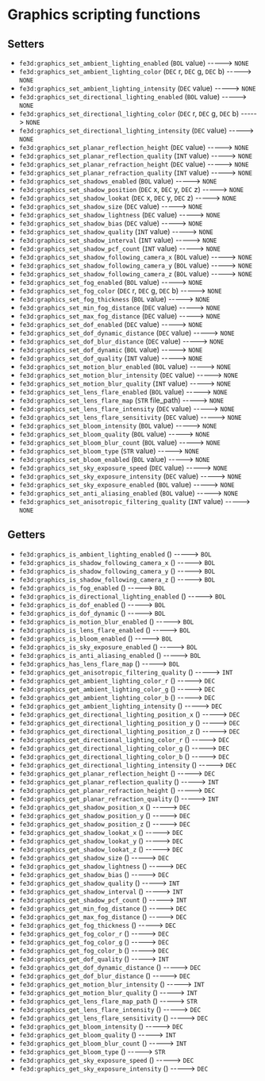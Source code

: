 # Graphics scripting functions

## Setters

- `fe3d:graphics_set_ambient_lighting_enabled` (`BOL` value) -----> `NONE`
- `fe3d:graphics_set_ambient_lighting_color` (`DEC` r, `DEC` g, `DEC` b) -----> `NONE`
- `fe3d:graphics_set_ambient_lighting_intensity` (`DEC` value) -----> `NONE`
- `fe3d:graphics_set_directional_lighting_enabled` (`BOL` value) -----> `NONE`
- `fe3d:graphics_set_directional_lighting_color` (`DEC` r, `DEC` g, `DEC` b) -----> `NONE`
- `fe3d:graphics_set_directional_lighting_intensity` (`DEC` value) -----> `NONE`
- `fe3d:graphics_set_planar_reflection_height` (`DEC` value) -----> `NONE`
- `fe3d:graphics_set_planar_reflection_quality` (`INT` value) -----> `NONE`
- `fe3d:graphics_set_planar_refraction_height` (`DEC` value) -----> `NONE`
- `fe3d:graphics_set_planar_refraction_quality` (`INT` value) -----> `NONE`
- `fe3d:graphics_set_shadows_enabled` (`BOL` value) -----> `NONE`
- `fe3d:graphics_set_shadow_position` (`DEC` x, `DEC` y, `DEC` z) -----> `NONE`
- `fe3d:graphics_set_shadow_lookat` (`DEC` x, `DEC` y, `DEC` z) -----> `NONE`
- `fe3d:graphics_set_shadow_size` (`DEC` value) -----> `NONE`
- `fe3d:graphics_set_shadow_lightness` (`DEC` value) -----> `NONE`
- `fe3d:graphics_set_shadow_bias` (`DEC` value) -----> `NONE`
- `fe3d:graphics_set_shadow_quality` (`INT` value) -----> `NONE`
- `fe3d:graphics_set_shadow_interval` (`INT` value) -----> `NONE`
- `fe3d:graphics_set_shadow_pcf_count` (`INT` value) -----> `NONE`
- `fe3d:graphics_set_shadow_following_camera_x` (`BOL` value) -----> `NONE`
- `fe3d:graphics_set_shadow_following_camera_y` (`BOL` value) -----> `NONE`
- `fe3d:graphics_set_shadow_following_camera_z` (`BOL` value) -----> `NONE`
- `fe3d:graphics_set_fog_enabled` (`BOL` value) -----> `NONE`
- `fe3d:graphics_set_fog_color` (`DEC` r, `DEC` g, `DEC` b) -----> `NONE`
- `fe3d:graphics_set_fog_thickness` (`BOL` value) -----> `NONE`
- `fe3d:graphics_set_min_fog_distance` (`DEC` value) -----> `NONE`
- `fe3d:graphics_set_max_fog_distance` (`DEC` value) -----> `NONE`
- `fe3d:graphics_set_dof_enabled` (`DEC` value) -----> `NONE`
- `fe3d:graphics_set_dof_dynamic_distance` (`DEC` value) -----> `NONE`
- `fe3d:graphics_set_dof_blur_distance` (`DEC` value) -----> `NONE`
- `fe3d:graphics_set_dof_dynamic` (`BOL` value) -----> `NONE`
- `fe3d:graphics_set_dof_quality` (`INT` value) -----> `NONE`
- `fe3d:graphics_set_motion_blur_enabled` (`BOL` value) -----> `NONE`
- `fe3d:graphics_set_motion_blur_intensity` (`DEC` value) -----> `NONE`
- `fe3d:graphics_set_motion_blur_quality` (`INT` value) -----> `NONE`
- `fe3d:graphics_set_lens_flare_enabled` (`BOL` value) -----> `NONE`
- `fe3d:graphics_set_lens_flare_map` (`STR` file_path) -----> `NONE`
- `fe3d:graphics_set_lens_flare_intensity` (`DEC` value) -----> `NONE`
- `fe3d:graphics_set_lens_flare_sensitivity` (`DEC` value) -----> `NONE`
- `fe3d:graphics_set_bloom_intensity` (`BOL` value) -----> `NONE`
- `fe3d:graphics_set_bloom_quality` (`BOL` value) -----> `NONE`
- `fe3d:graphics_set_bloom_blur_count` (`BOL` value) -----> `NONE`
- `fe3d:graphics_set_bloom_type` (`STR` value) -----> `NONE`
- `fe3d:graphics_set_bloom_enabled` (`BOL` value) -----> `NONE`
- `fe3d:graphics_set_sky_exposure_speed` (`DEC` value) -----> `NONE`
- `fe3d:graphics_set_sky_exposure_intensity` (`DEC` value) -----> `NONE`
- `fe3d:graphics_set_sky_exposure_enabled` (`BOL` value) -----> `NONE`
- `fe3d:graphics_set_anti_aliasing_enabled` (`BOL` value) -----> `NONE`
- `fe3d:graphics_set_anisotropic_filtering_quality` (`INT` value) -----> `NONE`

## Getters

- `fe3d:graphics_is_ambient_lighting_enabled` () -----> `BOL`
- `fe3d:graphics_is_shadow_following_camera_x` () -----> `BOL`
- `fe3d:graphics_is_shadow_following_camera_y` () -----> `BOL`
- `fe3d:graphics_is_shadow_following_camera_z` () -----> `BOL`
- `fe3d:graphics_is_fog_enabled` () -----> `BOL`
- `fe3d:graphics_is_directional_lighting_enabled` () -----> `BOL`
- `fe3d:graphics_is_dof_enabled` () -----> `BOL`
- `fe3d:graphics_is_dof_dynamic` () -----> `BOL`
- `fe3d:graphics_is_motion_blur_enabled` () -----> `BOL`
- `fe3d:graphics_is_lens_flare_enabled` () -----> `BOL`
- `fe3d:graphics_is_bloom_enabled` () -----> `BOL`
- `fe3d:graphics_is_sky_exposure_enabled` () -----> `BOL`
- `fe3d:graphics_is_anti_aliasing_enabled` () -----> `BOL`
- `fe3d:graphics_has_lens_flare_map` () -----> `BOL`
- `fe3d:graphics_get_anisotropic_filtering_quality` () -----> `INT`
- `fe3d:graphics_get_ambient_lighting_color_r` () -----> `DEC`
- `fe3d:graphics_get_ambient_lighting_color_g` () -----> `DEC`
- `fe3d:graphics_get_ambient_lighting_color_b` () -----> `DEC`
- `fe3d:graphics_get_ambient_lighting_intensity` () -----> `DEC`
- `fe3d:graphics_get_directional_lighting_position_x` () -----> `DEC`
- `fe3d:graphics_get_directional_lighting_position_y` () -----> `DEC`
- `fe3d:graphics_get_directional_lighting_position_z` () -----> `DEC`
- `fe3d:graphics_get_directional_lighting_color_r` () -----> `DEC`
- `fe3d:graphics_get_directional_lighting_color_g` () -----> `DEC`
- `fe3d:graphics_get_directional_lighting_color_b` () -----> `DEC`
- `fe3d:graphics_get_directional_lighting_intensity` () -----> `DEC`
- `fe3d:graphics_get_planar_reflection_height` () -----> `DEC`
- `fe3d:graphics_get_planar_reflection_quality` () -----> `INT`
- `fe3d:graphics_get_planar_refraction_height` () -----> `DEC`
- `fe3d:graphics_get_planar_refraction_quality` () -----> `INT`
- `fe3d:graphics_get_shadow_position_x` () -----> `DEC`
- `fe3d:graphics_get_shadow_position_y` () -----> `DEC`
- `fe3d:graphics_get_shadow_position_z` () -----> `DEC`
- `fe3d:graphics_get_shadow_lookat_x` () -----> `DEC`
- `fe3d:graphics_get_shadow_lookat_y` () -----> `DEC`
- `fe3d:graphics_get_shadow_lookat_z` () -----> `DEC`
- `fe3d:graphics_get_shadow_size` () -----> `DEC`
- `fe3d:graphics_get_shadow_lightness` () -----> `DEC`
- `fe3d:graphics_get_shadow_bias` () -----> `DEC`
- `fe3d:graphics_get_shadow_quality` () -----> `INT`
- `fe3d:graphics_get_shadow_interval` () -----> `INT`
- `fe3d:graphics_get_shadow_pcf_count` () -----> `INT`
- `fe3d:graphics_get_min_fog_distance` () -----> `DEC`
- `fe3d:graphics_get_max_fog_distance` () -----> `DEC`
- `fe3d:graphics_get_fog_thickness` () -----> `DEC`
- `fe3d:graphics_get_fog_color_r` () -----> `DEC`
- `fe3d:graphics_get_fog_color_g` () -----> `DEC`
- `fe3d:graphics_get_fog_color_b` () -----> `DEC`
- `fe3d:graphics_get_dof_quality` () -----> `INT`
- `fe3d:graphics_get_dof_dynamic_distance` () -----> `DEC`
- `fe3d:graphics_get_dof_blur_distance` () -----> `DEC`
- `fe3d:graphics_get_motion_blur_intensity` () -----> `INT`
- `fe3d:graphics_get_motion_blur_quality` () -----> `INT`
- `fe3d:graphics_get_lens_flare_map_path` () -----> `STR`
- `fe3d:graphics_get_lens_flare_intensity` () -----> `DEC`
- `fe3d:graphics_get_lens_flare_sensitivity` () -----> `DEC`
- `fe3d:graphics_get_bloom_intensity` () -----> `DEC`
- `fe3d:graphics_get_bloom_quality` () -----> `INT`
- `fe3d:graphics_get_bloom_blur_count` () -----> `INT`
- `fe3d:graphics_get_bloom_type` () -----> `STR`
- `fe3d:graphics_get_sky_exposure_speed` () -----> `DEC`
- `fe3d:graphics_get_sky_exposure_intensity` () -----> `DEC`
